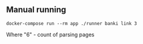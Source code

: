 ## Manual running
```
docker-compose run --rm app ./runner banki link 3

```
Where "6" - count of parsing pages
